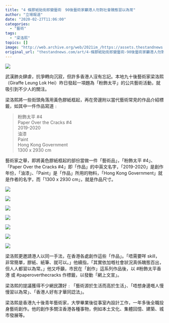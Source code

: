```yaml
---
title: "4 條膠紙貼街即變藝術　90後藝術家籲港人勿對社會醜態習以為常"
author: "立場報道"
date: "2020-02-27T11:06:00"
categories:
  - "藝術"
tags:
  - "梁洛熙"
topics: []
image: "http://web.archive.org/web/2021im_/https://assets.thestandnews.com/media/photos/Untitled-1-07_o5Glo_YqwKnPE.png"
original_url: "thestandnews.com/art/4-條膠紙貼街即變藝術-90後藝術家籲港人勿對社會醜態習以為常"
---
```

![](http://web.archive.org/web/2021im_/https://assets.thestandnews.com/media/photos/Untitled-1-07_o5Glo_YqwKnPE.png)

武漢肺炎肆虐，抗爭轉向沉寂，但許多香港人沒有忘記。本地九十後藝術家梁洛熙（Giraffe Leung Lok Hei）昨日發起一項題為「粉飾太平」的公共藝術活動，就吸引到不少人的關注。

梁洛熙將一些街頭角落用黃色膠紙框起，再在旁邊附以當代藝術常見的作品介紹標籤，如其中一件作品寫道﹕

> 粉飾太平 #4  
> Paper Over the Cracks #4  
> 2019-2020  
> 油漆  
> Paint  
> Hong Kong Government  
> 1300 x 2930 cm

藝術家之舉，即將黃色膠紙框起的部份當做一件「藝術品」，「粉飾太平 #4」、「Paper Over the Cracks #4」即「作品」的中英文名字，「2019-2020」是創作年份，「油漆」、「Paint」是「作品」所用的物料，「Hong Kong Government」就是作者的名字，而「1300 x 2930 cm」，就是作品尺寸。

![](http://web.archive.org/web/2021im_/https://assets.thestandnews.com/media/photos/87794376_10162863326690265_5634050941121462272_o_haOmK_EsGK7He.png)

![](http://web.archive.org/web/2021im_/https://assets.thestandnews.com/media/photos/87565394_10162863426110265_5007849944929796096_o_LnsPe_ln2rZ5e.png)

![](http://web.archive.org/web/2021im_/https://assets.thestandnews.com/media/photos/87955149_10162863487935265_8191086620175237120_o_QidSr_QgjCfs7.png)

![](http://web.archive.org/web/2021im_/https://assets.thestandnews.com/media/photos/88174002_10162863520195265_7499065662489231360_o_K545a_TjDbJ7j.png)

![](http://web.archive.org/web/2021im_/https://assets.thestandnews.com/media/photos/88253771_10162863326740265_4231655165909794816_o-1_VX2Jd_dGP4gSB.png)

![](http://web.archive.org/web/2021im_/https://assets.thestandnews.com/media/photos/87788804_10162863426225265_5852945246442225664_o_Sy0dw_o4S9fIz.png)

![](http://web.archive.org/web/2021im_/https://assets.thestandnews.com/media/photos/88336105_10162863488270265_6647942846823268352_o_YYjSh_nY3Rubc.png)

梁洛熙更邀請港人以同一手法，在香港各處創作這些「作品」。「唔需要咩 skill，非常簡單，膠紙、紙筆、就可以。」他續指，「其實依加嘅社會狀況真係醜態百出，但人人都習以為常。」他又呼籲，市民在「創作」這系列作品後，以 #粉飾太平香港 或 #paperoverthecracks 作標籤，以發動「網上文宣」。

梁洛熙的提議獲得不少網民讚好﹕「藝術源於生活而高於生活」、「唔想身邊嘅人慢慢習以為常」、「香港人好有才華同諗法」。

梁洛熙是香港九十後青年藝術家，大學畢業後從事室內設計工作，一年多後全職投身藝術創作。他的創作多關注香港各種事物，例如本土文化、集體回憶、建築、城市發展等。